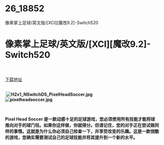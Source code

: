 # 26_18852
像素掌上足球/英文版/[XCI][魔改9.2]-Switch520
# 像素掌上足球/英文版/[XCI][魔改9.2]-Switch520
 <br/></br>
[下载地址](https://www.switch520.cc/article/18852 "下载地址")
<br/></br>

<p><strong>&nbsp;<img title="H2x1_NSwitchDS_PixelHeadSoccer.jpg" src="https://www.switch520.cc/muke_img/2021_06_19_b0744c13d4a0e.jpg" alt="H2x1_NSwitchDS_PixelHeadSoccer.jpg"></strong><br>
<strong><img title="pixelheadsoccer.jpg" src="https://www.switch520.cc/muke_img/2021_06_19_d97c782e164c9.jpg" alt="pixelheadsoccer.jpg"></strong></p>
<p><strong>&nbsp;</strong></p>
<p><strong>Pixel Head Soccer 是一款动感十足的足球游戏，您必须使用所有技能才能将球推向对手的球门柱。如果你这样做，你就得分。但请记住，您的对手正在尝试做同样的事情。这就是为什么你必须自己检查一下，并享受改变的乐趣。这是一款很酷的游戏，您确实需要测试自己的足球技能并将其提升到一个新的水平。</strong></p>
